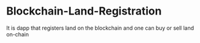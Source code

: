 # Blockchain-Land-Registration
It is dapp that registers land on the blockchain and one can buy or sell land on-chain
